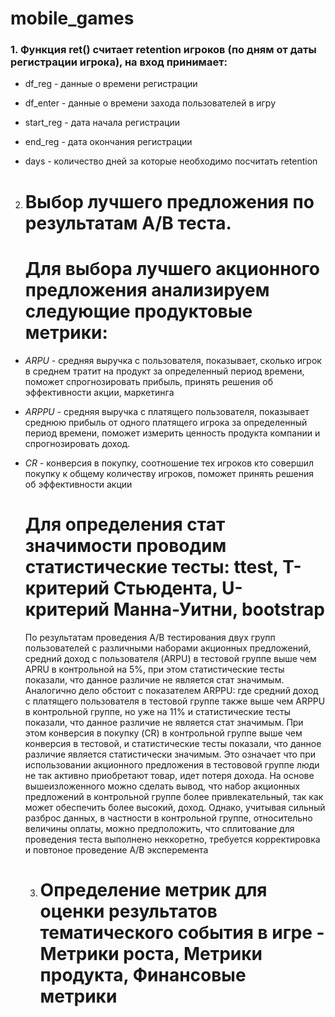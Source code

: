 # mobile_games
### 1. Функция ret() считает retention игроков (по дням от даты регистрации игрока), на вход принимает: 
* df_reg - данные о времени регистрации                                                                                         

* df_enter - данные о времени захода пользователей в игру                                                                       

* start_reg - дата начала регистрации                                                                                           

* end_reg - дата окончания регистрации                                                                                           

* days - количество дней за которые необходимо посчитать retention

2. # Выбор лучшего предложения по результатам A/B теста.
   # Для выбора лучшего акционного предложения анализируем следующие продуктовые метрики: 
* *ARPU* - средняя выручка с пользователя, показывает, сколько игрок в среднем тратит на продукт за определенный период времени, поможет спрогнозировать прибыль, принять решения об эффективности акции, маркетинга
* *ARPPU* - средняя выручка с платящего пользователя, показывает среднюю прибыль от одного платящего игрока за определенный период времени, поможет измерить ценность продукта компании и спрогнозировать доход.
* *CR* - конверсия в покупку, соотношение тех игроков кто совершил покупку к общему количеству игроков, поможет принять решения об эффективности акции
  # Для определения стат значимости проводим статистические тесты: ttest, Т-критерий Стьюдента, U-критерий Манна-Уитни, bootstrap
  По результатам проведения A/B тестирования двух групп пользователей с различными наборами акционных предложений, средний доход с пользователя (ARPU) в тестовой группе
  выше чем APRU в контрольной на 5%, при этом статистические тесты показали, что данное различие не является стат значимым. Аналогично дело обстоит с показателем ARPPU:
  где средний доход с платящего пользователя в тестовой группе также выше чем ARPPU в контрольной группе, но уже на 11% и статистические тесты показали, что данное
  различие не является стат значимым.
  При этом конверсия в покупку (CR) в контрольной группе выше чем конверсия в тестовой,  и статистические тесты показали, что данное различие является
  статистически значимым. Это означает что при использовании акционного предложения в тестововой группе люди не так активно приобретают товар, идет потеря дохода.
  На основе вышеизложенного можно сделать вывод, что набор акционных предложений в контрольной группе более привлекательный, так как может обеспечить
  более высокий, доход. Однако, учитывая сильный разброс данных, в частности в контрольной группе, относительно величины оплаты, можно предположить, что
  сплитование для проведения теста выполнено неккоретно, требуется корректировка и повтоное проведение A/B эксперемента

  3. # Определение метрик для оценки результатов тематического события в игре - Метрики роста, Метрики продукта, Финансовые метрики
